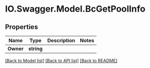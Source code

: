 # IO.Swagger.Model.BcGetPoolInfo
## Properties

Name | Type | Description | Notes
------------ | ------------- | ------------- | -------------
**Owner** | **string** |  | 

[[Back to Model list]](../README.md#documentation-for-models) [[Back to API list]](../README.md#documentation-for-api-endpoints) [[Back to README]](../README.md)

